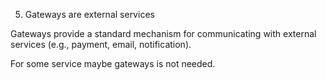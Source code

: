 
5. Gateways are external services

Gateways provide a standard mechanism for communicating with external services (e.g., payment, email, notification).

For some service maybe gateways is not needed. 
